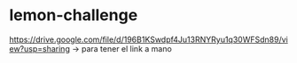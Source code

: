 # lemon-challenge



https://drive.google.com/file/d/196B1KSwdpf4Ju13RNYRyu1q30WFSdn89/view?usp=sharing -> para tener el link a mano